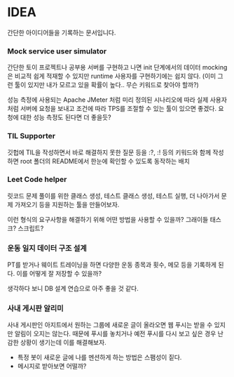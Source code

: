 # IDEA

간단한 아이디어들을 기록하는 문서입니다.

### Mock service user simulator

간단한 토이 프로젝트나 공부용 서버를 구현하고 나면 init 단계에서의 데이터 mocking은 비교적 쉽게 적재할 수 있지만 runtime 사용자를 구현하기에는 쉽지 않다. (이미 그런 툴이 있지만 내가 모르고 있을 확률이 높다.. 무슨 키워드로 찾아야 할까?)

성능 측정에 사용되는 Apache JMeter 처럼 미리 정의된 시나리오에 따라 실제 사용자처럼 서버에 요청을 보내고 조건에 따라 TPS를 조절할 수 있는 툴이 있으면 좋겠다. 요청에 대한 성능 측정도 된다면 더 좋을듯?

### TIL Supporter

깃헙에 TIL을 작성하면서 바로 해결하지 못한 질문 등을 :?, :! 등의 키워드와 함께 작성하면 root 폴더의 README에서 한눈에 확인할 수 있도록 동작하는 배치

### Leet Code helper

릿코드 문제 풀이를 위한 클래스 생성, 테스트 클래스 생성, 테스트 실행, 더 나아가서 문제 가져오기 등을 지원하는 툴을 만들어보자.

이런 형식의 요구사항을 해결하기 위해 어떤 방법을 사용할 수 있을까?
그래이들 태스크? 스크립트?

### 운동 일지 데이터 구조 설계

PT를 받거나 웨이트 트레이닝을 하면 다양한 운동 종목과 횟수, 메모 등을 기록하게 된다. 이를 어떻게 잘 저장할 수 있을까?

생각하다 보니 DB 설계 연습으로 아주 좋을 것 같다.

### 사내 게시판 알리미

사내 게시판인 아지트에서 원하는 그룹에 새로운 글이 올라오면 웹 푸시는 받을 수 있지만 알림이 오지는 않는다. 때문에 푸시를 놓치거나 예전 푸시를 다시 보고 싶은 경우 난감한 상황이 생기는데 이를 해결해보자.

- 특정 봇이 새로운 글에 나를 멘션하게 하는 방법은 스팸성이 짙다.
- 메시지로 받아보면 어떨까?